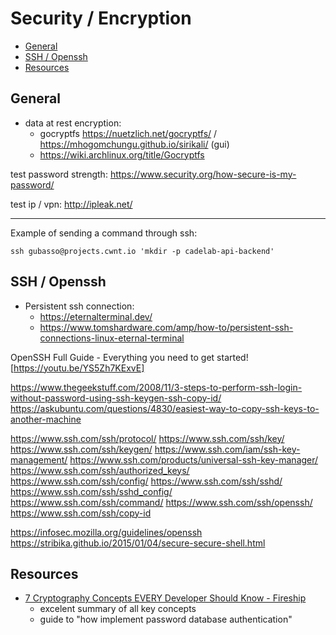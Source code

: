 # Security / Encryption

<!-- vim-markdown-toc GFM -->

* [General](#general)
* [SSH / Openssh](#ssh--openssh)
* [Resources](#resources)

<!-- vim-markdown-toc -->

## General

- data at rest encryption:
    - gocryptfs <https://nuetzlich.net/gocryptfs/> / <https://mhogomchungu.github.io/sirikali/> (gui)
    - <https://wiki.archlinux.org/title/Gocryptfs>

test password strength: https://www.security.org/how-secure-is-my-password/

test ip / vpn: http://ipleak.net/

---

Example of sending a command through ssh:

```
ssh gubasso@projects.cwnt.io 'mkdir -p cadelab-api-backend'
```

## SSH / Openssh

- Persistent ssh connection:
    - https://eternalterminal.dev/
    - https://www.tomshardware.com/amp/how-to/persistent-ssh-connections-linux-eternal-terminal

OpenSSH Full Guide - Everything you need to get started! [https://youtu.be/YS5Zh7KExvE]

https://www.thegeekstuff.com/2008/11/3-steps-to-perform-ssh-login-without-password-using-ssh-keygen-ssh-copy-id/
https://askubuntu.com/questions/4830/easiest-way-to-copy-ssh-keys-to-another-machine

https://www.ssh.com/ssh/protocol/
https://www.ssh.com/ssh/key/
https://www.ssh.com/ssh/keygen/
https://www.ssh.com/iam/ssh-key-management/
https://www.ssh.com/products/universal-ssh-key-manager/
https://www.ssh.com/ssh/authorized_keys/
https://www.ssh.com/ssh/config/
https://www.ssh.com/ssh/sshd/
https://www.ssh.com/ssh/sshd_config/
https://www.ssh.com/ssh/command/
https://www.ssh.com/ssh/openssh/
https://www.ssh.com/ssh/copy-id

https://infosec.mozilla.org/guidelines/openssh
https://stribika.github.io/2015/01/04/secure-secure-shell.html

## Resources

- [7 Cryptography Concepts EVERY Developer Should Know - Fireship](https://youtu.be/NuyzuNBFWxQ)
    - excelent summary of all key concepts
    - guide to "how implement password database authentication"

